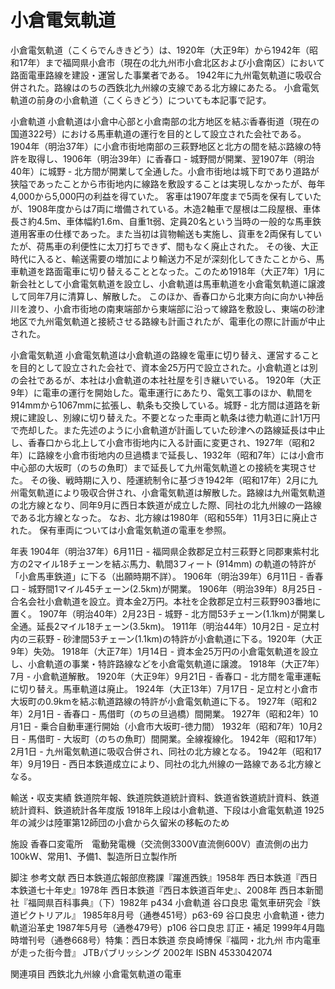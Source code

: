 # 小倉電気軌道

小倉電気軌道（こくらでんききどう）は、1920年（大正9年）から1942年（昭和17年）まで福岡県小倉市（現在の北九州市小倉北区および小倉南区）において路面電車路線を建設・運営した事業者である。
1942年に九州電気軌道に吸収合併された。路線はのちの西鉄北九州線の支線である北方線にあたる。
小倉電気軌道の前身の小倉軌道（こくらきどう）についても本記事で記す。

小倉軌道
小倉軌道は小倉中心部と小倉南部の北方地区を結ぶ香春街道（現在の国道322号）における馬車軌道の運行を目的として設立された会社である。1904年（明治37年）に小倉市街地南部の三萩野地区と北方の間を結ぶ路線の特許を取得し、1906年（明治39年）に香春口 - 城野間が開業、翌1907年（明治40年）に城野 - 北方間が開業して全通した。小倉市街地は城下町であり道路が狭隘であったことから市街地内に線路を敷設することは実現しなかったが、毎年4,000から5,000円の利益を得ていた。
客車は1907年度まで5両を保有していたが、1908年度からは7両に増備されている。木造2軸車で屋根は二段屋根、車体長さ約4.5m、車体幅約1.6m、自重1t弱、定員20名という当時の一般的な馬車鉄道用客車の仕様であった。また当初は貨物輸送も実施し、貨車を2両保有していたが、荷馬車の利便性に太刀打ちできず、間もなく廃止された。
その後、大正時代に入ると、輸送需要の増加により輸送力不足が深刻化してきたことから、馬車軌道を路面電車に切り替えることとなった。このため1918年（大正7年）1月に新会社として小倉電気軌道を設立し、小倉軌道は馬車軌道を小倉電気軌道に譲渡して同年7月に清算し、解散した。
このほか、香春口から北東方向に向かい神岳川を渡り、小倉市街地の南東端部から東端部に沿って線路を敷設し、東端の砂津地区で九州電気軌道と接続させる路線も計画されたが、電車化の際に計画が中止された。

小倉電気軌道
小倉電気軌道は小倉軌道の路線を電車に切り替え、運営することを目的として設立された会社で、資本金25万円で設立された。小倉軌道とは別の会社であるが、本社は小倉軌道の本社社屋を引き継いでいる。
1920年（大正9年）に電車の運行を開始した。電車運行にあたり、電気工事のほか、軌間を914mmから1067mmに拡張し、軌条も交換している。城野 - 北方間は道路を新規に建設し、別線に切り替えた。不要となった車両と軌条は徳力軌道に計1万円で売却した。また先述のように小倉軌道が計画していた砂津への路線延長は中止し、香春口から北上して小倉市街地内に入る計画に変更され、1927年（昭和2年）に路線を小倉市街地内の旦過橋まで延長し、1932年（昭和7年）には小倉市中心部の大坂町（のちの魚町）まで延長して九州電気軌道との接続を実現させた。
その後、戦時期に入り、陸運統制令に基づき1942年（昭和17年）2月に九州電気軌道により吸収合併され、小倉電気軌道は解散した。路線は九州電気軌道の北方線となり、同年9月に西日本鉄道が成立した際、同社の北九州線の一路線である北方線となった。
なお、北方線は1980年（昭和55年）11月3日に廃止された。
保有車両については小倉電気軌道の電車を参照。

年表
1904年（明治37年）6月11日 - 福岡県企救郡足立村三萩野と同郡東紫村北方の2マイル18チェーンを結ぶ馬力、軌間3フィート (914mm) の軌道の特許が「小倉馬車鉄道」に下る（出願時期不詳）。
1906年（明治39年）6月11日 - 香春口 - 城野間1マイル45チェーン(2.5km)が開業。
1906年（明治39年）8月25日 - 合名会社小倉軌道を設立。資本金2万円。本社を企救郡足立村三萩野903番地に置く。
1907年（明治40年）2月23日 - 城野 - 北方間53チェーン(1.1km)が開業し全通。延長2マイル18チェーン(3.5km)。
1911年（明治44年）10月2日 - 足立村内の三萩野 - 砂津間53チェーン(1.1km)の特許が小倉軌道に下る。1920年（大正9年）失効。
1918年（大正7年）1月14日 - 資本金25万円の小倉電気軌道を設立し、小倉軌道の事業・特許路線などを小倉電気軌道に譲渡。
1918年（大正7年）7月 - 小倉軌道解散。
1920年（大正9年）9月21日 - 香春口 - 北方間を電車運転に切り替え。馬車軌道は廃止。
1924年（大正13年）7月17日 - 足立村と小倉市大坂町の0.9kmを結ぶ軌道路線の特許が小倉電気軌道に下る。
1927年（昭和2年）2月1日 - 香春口 - 馬借町（のちの旦過橋）間開業。
1927年（昭和2年）10月1日 - 乗合自動車運行開始（小倉市大坂町-徳力間）
1932年（昭和7年）10月2日 - 馬借町 - 大坂町（のちの魚町）間開業。全線複線化。
1942年（昭和17年）2月1日 - 九州電気軌道に吸収合併され、同社の北方線となる。
1942年（昭和17年）9月19日 - 西日本鉄道成立により、同社の北九州線の一路線である北方線となる。

輸送・収支実績
鉄道院年報、鉄道院鉄道統計資料、鉄道省鉄道統計資料、鉄道統計資料、鉄道統計各年度版
1918年上段は小倉軌道、下段は小倉電気軌道
1925年の減少は陸軍第12師団の小倉から久留米の移転のため

施設
香春口変電所　電動発電機（交流側3300V直流側600V）直流側の出力100kW、常用1、予備1、製造所日立製作所

脚注
参考文献
西日本鉄道広報部庶務課『躍進西鉄』1958年
西日本鉄道『西日本鉄道七十年史』1978年
西日本鉄道『西日本鉄道百年史』、2008年
西日本新聞社『福岡県百科事典』（下）1982年 p434 小倉軌道 谷口良忠
電気車研究会『鉄道ピクトリアル』
1985年8月号（通巻451号）p63-69 谷口良忠 小倉軌道・徳力軌道沿革史
1987年5月号（通巻479号）p106 谷口良忠 訂正・補足
1999年4月臨時増刊号（通巻668号）特集：西日本鉄道
奈良崎博保『福岡・北九州 市内電車が走った街今昔』 JTBパブリッシング 2002年 ISBN 4533042074

関連項目
西鉄北九州線
小倉電気軌道の電車